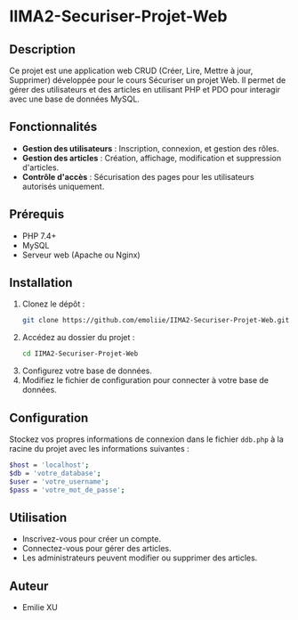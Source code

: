# IIMA2-Securiser-Projet-Web

## Description
Ce projet est une application web CRUD (Créer, Lire, Mettre à jour, Supprimer) développée pour le cours Sécuriser un projet Web. Il permet de gérer des utilisateurs et des articles en utilisant PHP et PDO pour interagir avec une base de données MySQL.

## Fonctionnalités
- **Gestion des utilisateurs** : Inscription, connexion, et gestion des rôles.
- **Gestion des articles** : Création, affichage, modification et suppression d'articles.
- **Contrôle d'accès** : Sécurisation des pages pour les utilisateurs autorisés uniquement.

## Prérequis
- PHP 7.4+
- MySQL
- Serveur web (Apache ou Nginx)

## Installation
1. Clonez le dépôt :
   ```bash
   git clone https://github.com/emoliie/IIMA2-Securiser-Projet-Web.git
   ```
2. Accédez au dossier du projet :
   ```bash
   cd IIMA2-Securiser-Projet-Web
   ```
3. Configurez votre base de données.
4. Modifiez le fichier de configuration pour connecter à votre base de données.

## Configuration
Stockez vos propres informations de connexion dans le fichier `ddb.php` à la racine du projet avec les informations suivantes :
```bash
$host = 'localhost';
$db = 'votre_database';
$user = 'votre_username';
$pass = 'votre_mot_de_passe';
```


## Utilisation
- Inscrivez-vous pour créer un compte.
- Connectez-vous pour gérer des articles.
- Les administrateurs peuvent modifier ou supprimer des articles.

## Auteur
- Emilie XU
